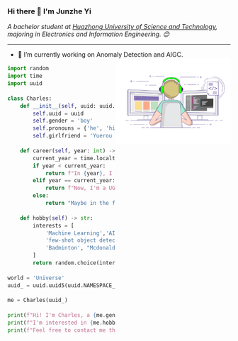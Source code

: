 ### Hi there 👋 I'm Junzhe Yi

<p><em>A bachelor student at <a href="https://www.hust.edu.cn">Huazhong University of Science and Technology</a>, majoring in Electronics and Information Engineering. 😊</br>
</em></p>

 ***
- 🌱 I’m currently working on Anomaly Detection and AIGC.
  <img align="right" top='60' alt="GIF" src="https://raw.githubusercontent.com/devSouvik/devSouvik/master/gif3.gif" width="260"/>

```python
import random
import time
import uuid

class Charles:
    def __init__(self, uuid: uuid.UUID) -> None:
        self.uuid = uuid
        self.gender = 'boy'
        self.pronouns = {'he', 'him', 'his'}
        self.girlfriend = 'Yuerou Liu'

    def career(self, year: int) -> str:
        current_year = time.localtime().tm_year
        if year < current_year:
            return f"In {year}, I was a student."
        elif year == current_year:
            return f"Now, I'm a UG student in HuazhongUST!"
        else:
            return "Maybe in the future, I'm a ...!"

    def hobby(self) -> str:
        interests = [
            'Machine Learning','AIGC'
            'few-shot object detection',
            'Badminton', "Mcdonald's", 'Running',
        ]
        return random.choice(interests)

world = 'Universe'
uuid_ = uuid.uuid5(uuid.NAMESPACE_DNS, 'Charles Yee')

me = Charles(uuid_)

print(f"Hi! I'm Charles, a {me.gender}.")
print(f"I'm interested in {me.hobby()}.")
print(f"Feel free to contact me through yeecharles82@gmail.com / junzheyi.0719@gmail.com !")
